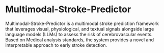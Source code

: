 # Multimodal-Stroke-Predictor
Multimodal-Stroke-Predictor is a multimodal stroke prediction framework that leverages visual, physiological, and textual signals alongside large language models (LLMs) to assess the risk of cerebrovascular events. Based on Medical analysis standards, the system provides a novel and interpretable approach to early stroke detection.
